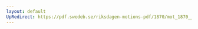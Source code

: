 ```yaml
---
layout: default
UpRedirect: https://pdf.swedeb.se/riksdagen-motions-pdf/1870/mot_1870__fk__00044/mot_1870__fk__00044_001.pdf
---
```

